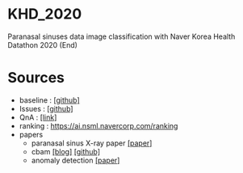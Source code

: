 # KHD_2020
Paranasal sinuses data image classification with Naver Korea Health Datathon 2020 (End)


# Sources
- baseline : [[github]](https://github.com/KYBiMIL/KHD_2020/tree/master/pytorch)
- Issues : [[github]](https://github.com/Korea-Health-Datathon/KHD2020)
- QnA : [[link]](https://app.sli.do/event/th7tsarn/live/questions)
- ranking : https://ai.nsml.navercorp.com/ranking
- papers
  * paranasal sinus X-ray paper [[paper]](https://www.ncbi.nlm.nih.gov/pmc/articles/PMC6629570/pdf/qims-09-06-942.pdf)
  * cbam [[blog]](https://blog.lunit.io/2018/08/30/bam-and-cbam-self-attention-modules-for-cnn/) [[github]](https://github.com/arp95/cbam_cnn_architectures_image_classification/blob/master/notebooks/resnet50_cbam.ipynb)
  * anomaly detection [[paper]](http://s-space.snu.ac.kr/handle/10371/161931)
